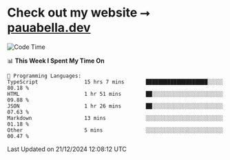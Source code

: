 # Check out my website ⭢ [pauabella.dev](https://pauabella.dev)

<!--START_SECTION:waka-->
![Code Time](http://img.shields.io/badge/Code%20Time-3%2C989%20hrs%2050%20mins-blue)

📊 **This Week I Spent My Time On** 

```text
💬 Programming Languages: 
TypeScript               15 hrs 7 mins       ████████████████████░░░░░   80.18 % 
HTML                     1 hr 51 mins        ██░░░░░░░░░░░░░░░░░░░░░░░   09.88 % 
JSON                     1 hr 26 mins        ██░░░░░░░░░░░░░░░░░░░░░░░   07.63 % 
Markdown                 13 mins             ░░░░░░░░░░░░░░░░░░░░░░░░░   01.18 % 
Other                    5 mins              ░░░░░░░░░░░░░░░░░░░░░░░░░   00.47 % 
```


 Last Updated on 21/12/2024 12:08:12 UTC
<!--END_SECTION:waka-->

